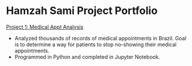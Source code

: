 # Hamzah Sami Project Portfolio

[Project 1: Medical Appt Analysis](https://github.com/HamzahSami/Data-Analysis-Projects/blob/main/Medical%20Appt%20Analysis/Healthcare%20Medical%20Appt%20Analysis.ipynb)

- Analyzed thousands of records of medical appointments in Brazil. Goal is to determine a way for patients to stop no-showing their medical appointments.
- Programmed in Python and completed in Jupyter Notebook.

